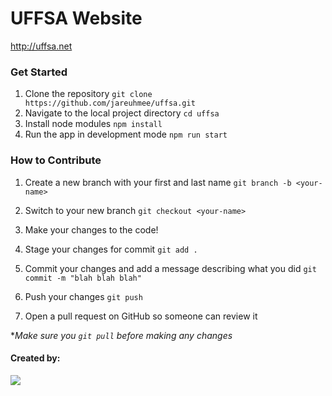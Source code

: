 # UFFSA Website
http://uffsa.net

### Get Started

1. Clone the repository 
`git clone https://github.com/jareuhmee/uffsa.git`
2. Navigate to the local project directory
`cd uffsa`
3. Install node modules 
`npm install`
4. Run the app in development mode 
`npm run start`

### How to Contribute

1. Create a new branch with your first and last name
`git branch -b <your-name>`

2. Switch to your new branch
`git checkout <your-name>`

3. Make your changes to the code!

4. Stage your changes for commit
`git add .`

5. Commit your changes and add a message describing what you did
`git commit -m "blah blah blah"`

6. Push your changes
`git push`

7. Open a pull request on GitHub so someone can review it

**Make sure you `git pull` before making any changes*


#### Created by: <a href="https://github.com/jareuhmee/uffsa/graphs/contributors">
  <img src="https://contrib.rocks/image?repo=jareuhmee/uffsa" />
</a>
